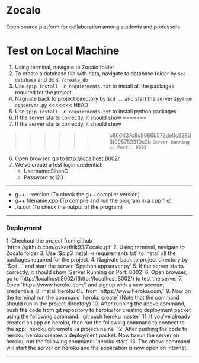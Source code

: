 


# Zocalo
Open source platform for collaboration among students and professors

# Test on Local Machine
1. Using terminal, navigate to Zocalo folder
2. To create a database file with data, navigate to database folder by
    `$cd database`
   and do
    `$./create_db`
3. Use `$pip install -r requirements.txt` to install all the packages required for the project.
4. Nagivate back to project directory by
    `$cd ..`
   and start the server
    `$python appserver.py`
<<<<<<< HEAD
5. Use `$pip install -r requirements.txt` to install python packages
6. If the server starts correctly, it should show
=======
5. If the server starts correctly, it should show
>>>>>>> b866437c8c8086b572de0c828d3f995752310c2b
    `Server Running on Port:  8002`
6. Open browser, go to [http://localhost:8002/](http://localhost:8002/)
7. We've create a test login credential:
    - Username:SihanC
    - Password:sc123

<hr>
<p>
	<ul>
	<li>g++ --version (To check the g++ compiler version)</li>
	<li>g++ filename.cpp (To compile and run the program in a cpp file)</li>
	<li>./a.out (To check the output of the program)</li>
	</ul>
</p>

<hr>
<h3>Deployment</h3>
1. Checkout the project from github `https://github.com/gvkarthik93/Zocalo.git`
2. Using terminal, navigate to Zocalo folder
3. Use `$pip3 install -r requirements.txt` to install all the packages required for the project.
4. Nagivate back to project directory by
    `$cd ..`
   and start the server
    `$python appserver.py`
5. If the server starts correctly, it should show
    `Server Running on Port:  8002`
6. Open browser, go to [http://localhost:8002/](http://localhost:8002/) to test the server
7. Open `https://www.heroku.com/` and signup with a new account credentials.
8. Install heroku CLI from `https://www.heroku.com/`
9. Now on the terminal run the command `heroku create` (Note that the command should run in the project directory)
10. After running the above command, push the code from git repository to heroku for creating deployment packet using the following command: `git push heroku master`
11. If you've already created an app on heroku, then run the following command to connect to the app: `heroku git:remote -a project-name`
12. After pushing the code to heroku, heroku creates a deployment packet. Now to run the server on heroku, run the following command: `heroku start`
13. The above command will start the server on heroku and the application is now open on internet.

<hr>